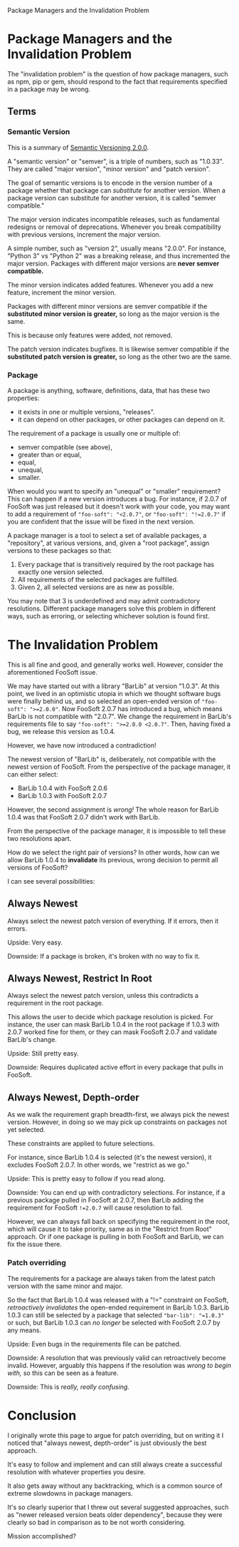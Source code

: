 Package Managers and the Invalidation Problem
# Package Managers and the Invalidation Problem

The "invalidation problem" is the question of how package managers, such as npm, pip or gem, should respond
to the fact that requirements specified in a package may be wrong.

## Terms

### Semantic Version

This is a summary of [Semantic Versioning 2.0.0](https://semver.org/).

A "semantic version" or "semver", is a triple of numbers, such as "1.0.33". They are called "major version",
"minor version" and "patch version".

The goal of semantic versions is to encode in the version number of a package whether that package can
_substitute_ for another version. When a package version can substitute for another version, it is called
"semver compatible."

The major version indicates incompatible releases, such as fundamental redesigns or removal of deprecations.
Whenever you break compatibility with previous versions, increment the major version.

A simple number, such as "version 2", usually means "2.0.0". For instance,
"Python 3" vs "Python 2" was a breaking release, and thus incremented the major version. Packages with
different major versions are **never semver compatible.**

The minor version indicates added features. Whenever you add a new feature, increment the minor version.

Packages with different minor versions are semver compatible if the **substituted minor version is greater,**
so long as the major version is the same.

This is because only features were added, not removed.

The patch version indicates bugfixes. It is likewise semver compatible if the **substituted patch version
is greater,** so long as the other two are the same.

### Package

A package is anything, software, definitions, data, that has these two properties:

- it exists in one or multiple versions, "releases".
- it can depend on other packages, or other packages can depend on it.

The requirement of a package is usually one or multiple of:

- semver compatible (see above),
- greater than or equal,
- equal,
- unequal,
- smaller.

When would you want to specify an "unequal" or "smaller" requirement? This can happen if a new version
introduces a bug. For instance, if 2.0.7 of FooSoft was just released but it doesn't work with your code,
you may want to add a requirement of `"foo-soft": "<2.0.7"`, or `"foo-soft": "!=2.0.7"` if you are confident
that the issue will be fixed in the next version.

A package manager is a tool to select a set of available packages, a "repository", at various versions,
and, given a "root package", assign versions to these packages so that:

1. Every package that is transitively required by the root package has exactly one version selected.
2. All requirements of the selected packages are fulfilled.
3. Given 2, all selected versions are as new as possible.

You may note that 3 is underdefined and may admit contradictory resolutions. Different package managers
solve this problem in different ways, such as erroring, or selecting whichever solution is found first.

# The Invalidation Problem

This is all fine and good, and generally works well. However, consider the aforementioned FooSoft issue.

We may have started out with a library "BarLib" at version "1.0.3". At this point, we lived in an optimistic
utopia in which we thought software bugs were finally behind us, and so selected an open-ended version of
`"foo-soft": ">=2.0.0"`. Now FooSoft 2.0.7 has introduced a bug, which means BarLib is not compatible
with "2.0.7". We change the requirement in BarLib's requirements file to say `"foo-soft": ">=2.0.0 <2.0.7"`.
Then, having fixed a bug, we release this version as 1.0.4.

However, we have now introduced a contradiction!

The newest version of "BarLib" is, deliberately, not compatible with the newest version of FooSoft.
From the perspective of the package manager, it can either select:

- BarLib 1.0.4 with FooSoft 2.0.6
- BarLib 1.0.3 with FooSoft 2.0.7

However, the second assignment is *wrong!* The whole reason for BarLib 1.0.4 was that FooSoft 2.0.7 didn't
work with BarLib.

From the perspective of the package manager, it is impossible to tell these two resolutions apart.

How do we select the right pair of versions? In other words, how can we allow BarLib 1.0.4 to **invalidate**
its previous, wrong decision to permit all versions of FooSoft?

I can see several possibilities:

## Always Newest

Always select the newest patch version of everything. If it errors, then it errors.

Upside: Very easy.

Downside: If a package is broken, it's broken with no way to fix it.

## Always Newest, Restrict In Root

Always select the newest patch version, unless this contradicts a requirement in the root package.

This allows the user to decide which package resolution is picked. For instance, the user can
mask BarLib 1.0.4 in the root package if 1.0.3 with 2.0.7 worked fine for them,
or they can mask FooSoft 2.0.7 and validate BarLib's change.

Upside: Still pretty easy.

Downside: Requires duplicated active effort in every package that pulls in FooSoft.

## Always Newest, Depth-order

As we walk the requirement graph breadth-first, we always pick the newest version.
However, in doing so we may pick up constraints on packages not yet selected.

These constraints are applied to future selections.

For instance, since BarLib 1.0.4 is selected (it's the newest version), it excludes FooSoft 2.0.7.
In other words, we "restrict as we go."

Upside: This is pretty easy to follow if you read along.

Downside: You can end up with contradictory selections. For instance, if a previous package pulled in FooSoft
at 2.0.7, then BarLib adding the requirement for FooSoft `!=2.0.7` will cause resolution to fail.

However, we can always fall back on specifying the requirement in the root, which will cause it
to take priority, same as in the "Restrict from Root" approach. Or if one package is pulling in
both FooSoft and BarLib, we can fix the issue there.

### Patch overriding

The requirements for a package are always taken from the latest patch version with the same minor and major.

So the fact that BarLib 1.0.4 was released with a "!=" constraint on FooSoft,
*retroactively invalidates* the open-ended requirement in BarLib 1.0.3. BarLib 1.0.3 can still be selected
by a package that selected `"bar-lib": "=1.0.3"` or such, but BarLib 1.0.3 can *no longer* be selected with
FooSoft 2.0.7 by any means.

Upside: Even bugs in the requirements file can be patched.

Downside: A resolution that was previously valid can retroactively become invalid. However, arguably
this happens if the resolution was *wrong to begin with,* so this can be seen as a feature.

Downside: This is *really, really confusing.*

# Conclusion

I originally wrote this page to argue for patch overriding, but on writing it I noticed that
"always newest, depth-order" is just obviously the best approach.

It's easy to follow and implement and can still always create a successful resolution with
whatever properties you desire.

It also gets away without any backtracking, which is a common source of extreme slowdowns in
package managers.

It's so clearly superior that I threw out several suggested approaches, such as "newer released version
beats older dependency", because they were clearly so bad in comparison as to be not worth considering.

Mission accomplished?
